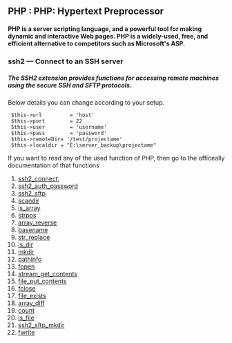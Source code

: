 ## PHP : PHP: Hypertext Preprocessor

#### PHP is a server scripting language, and a powerful tool for making dynamic and interactive Web pages. PHP is a widely-used, free, and efficient alternative to competitors such as Microsoft's ASP.

### ssh2 — Connect to an SSH server

##### The SSH2 extension provides functions for accessing remote machines using the secure SSH and SFTP protocols.

Below details you can change according to your setup.

```
 $this->url 		= 'host'
 $this->port		= 22
 $this->user		= 'username'
 $this->pass		= 'password'
 $this->remoteDir= '/test/projectame'
 $this->localdir = "E:\server_backup\projectame"
```

If you want to read any of the used function of PHP, then go to the officeally documentation of that functions

1. [ssh2_connect](https://www.php.net/manual/en/function.ssh2-connect.php),
2. [ssh2_auth_password](https://www.php.net/manual/en/function.ssh2-auth-password.php)
3. [ssh2_sftp](https://www.php.net/manual/en/function.ssh2-sftp.php)
4. [scandir](https://www.php.net/manual/en/function.scandir.php)
5. [is_array](https://www.php.net/manual/en/function.is-array.php)
6. [strpos](https://www.php.net/manual/en/function.strpos.php)
7. [array_reverse](https://www.php.net/manual/en/function.array-reverse.php)
8. [basename](https://www.php.net/manual/en/function.basename.php)
9. [str_replace](https://www.php.net/manual/en/function.str-replace.php)
10. [is_dir](https://www.php.net/manual/en/function.is-dir.php)
11. [mkdir](https://www.php.net/manual/en/function.mkdir.php)
12. [pathinfo](https://www.php.net/manual/en/function.pathinfo.php)
13. [fopen](https://www.php.net/manual/en/function.fopen.php)
14. [stream_get_contents](https://www.php.net/manual/en/function.stream-get-contents.php)
15. [file_put_contents](https://www.php.net/manual/en/function.file-put-contents.php)
16. [fclose](https://www.php.net/manual/en/function.fclose.php)
17. [file_exists](https://www.php.net/manual/en/function.file-exists.php)
18. [array_diff](https://www.php.net/manual/en/function.array-diff.php)
19. [count](https://www.php.net/manual/en/function.count)
20. [is_file](https://www.php.net/manual/en/function.is-file.php)
21. [ssh2_sftp_mkdir](https://www.php.net/manual/en/function.ssh2-sftp-mkdir.php)
22. [fwrite](https://www.php.net/manual/en/function.fwrite.php)
